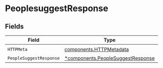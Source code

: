 # PeoplesuggestResponse


## Fields

| Field                                                                                 | Type                                                                                  | Required                                                                              | Description                                                                           |
| ------------------------------------------------------------------------------------- | ------------------------------------------------------------------------------------- | ------------------------------------------------------------------------------------- | ------------------------------------------------------------------------------------- |
| `HTTPMeta`                                                                            | [components.HTTPMetadata](../../models/components/httpmetadata.md)                    | :heavy_check_mark:                                                                    | N/A                                                                                   |
| `PeopleSuggestResponse`                                                               | [*components.PeopleSuggestResponse](../../models/components/peoplesuggestresponse.md) | :heavy_minus_sign:                                                                    | OK                                                                                    |